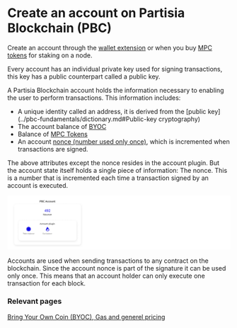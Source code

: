 # Create an account on Partisia Blockchain (PBC)

Create an account through the [wallet extension](https://chrome.google.com/webstore/detail/partisia-wallet/gjkdbeaiifkpoencioahhcilildpjhgh) or when you buy [MPC tokens](https://kyc.partisiablockchain.com/) for staking on a node.

Every account has an individual private key used for signing transactions, this key has a public counterpart called a public key.

A Partisia Blockchain account holds the information necessary to enabling the user to perform transactions. This information includes:

 - A unique identity called an address, it is derived from the [public key](../pbc-fundamentals/dictionary.md#Public-key cryptography)
 - The account balance of [BYOC](../pbc-fundamentals/byoc.md)
 - Balance of [MPC Tokens](../pbc-fundamentals/introduction.md)
 - An account [nonce (number used only once)](../pbc-fundamentals/dictionary.md#nonce), which is incremented when transactions are signed.

The above attributes except the nonce resides in the account plugin. But the account state itself holds a single piece of information: The nonce. This is a number that is incremented each time a transaction signed by an account is executed.

![Account_plugin](Account_plugin.png)

Accounts are used when sending transactions to any contract on the blockchain.
Since the account nonce is part of the signature it can be used only once. This means that an account holder can only execute one transaction for each block.  

### Relevant pages
[Bring Your Own Coin (BYOC), Gas and generel pricing](../pbc-fundamentals/byoc.md)